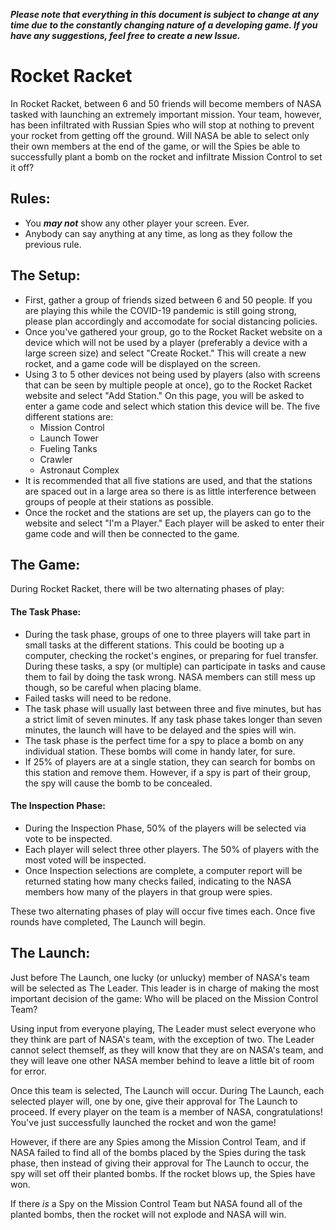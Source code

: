 ***Please note that everything in this document is subject to change
at any time due to the constantly changing nature of a developing
game. If you have any suggestions, feel free to create a new Issue.***

# Rocket Racket
In Rocket Racket, between 6 and 50 friends will become members of 
NASA tasked with launching an extremely important mission. Your 
team, however, has been infiltrated with Russian Spies who will 
stop at nothing to prevent your rocket from getting off the ground.
Will NASA be able to select only their own members at the end of
the game, or will the Spies be able to successfully plant a bomb on
the rocket and infiltrate Mission Control to set it off?

## Rules:
- You ***may not*** show any other player your screen. Ever.
- Anybody can say anything at any time, as long as they follow the
previous rule.

## The Setup:
- First, gather a group of friends sized between 6 and 50 people.
If you are playing this while the COVID-19 pandemic is still going
strong, please plan accordingly and accomodate for social distancing
policies.
- Once you've gathered your group, go to the Rocket Racket website
on a device which will not be used by a player (preferably a device
with a large screen size) and select "Create Rocket." This will
create a new rocket, and a game code will be displayed on the screen.
- Using 3 to 5 other devices not being used by players (also with
screens that can be seen by multiple people at once), go to the
Rocket Racket website and select "Add Station." On this page, you
will be asked to enter a game code and select which station this
device will be. The five different stations are:
  - Mission Control
  - Launch Tower
  - Fueling Tanks
  - Crawler
  - Astronaut Complex
- It is recommended that all five stations are used, and that the
stations are spaced out in a large area so there is as little
interference between groups of people at their stations as possible.
- Once the rocket and the stations are set up, the players can go
to the website and select "I'm a Player." Each player will be asked
to enter their game code and will then be connected to the game.

## The Game:
During Rocket Racket, there will be two alternating phases of play:
#### The Task Phase:
- During the task phase, groups of one to three players will
take part in small tasks at the different stations. This could
be booting up a computer, checking the rocket's engines, or
preparing for fuel transfer. During these tasks, a spy (or
multiple) can participate in tasks and cause them to fail by
doing the task wrong. NASA members can still mess up though, so
be careful when placing blame.
- Failed tasks will need to be redone.
- The task phase will usually last between three and five
minutes, but has a strict limit of seven minutes. If any task
phase takes longer than seven minutes, the launch will have to
be delayed and the spies will win.
- The task phase is the perfect time for a spy to place a bomb
on any individual station. These bombs will come in handy later,
for sure.
- If 25% of players are at a single station, they can search for
bombs on this station and remove them. However, if a spy is part
of their group, the spy will cause the bomb to be concealed.
#### The Inspection Phase:
- During the Inspection Phase, 50% of the players will be
selected via vote to be inspected.
- Each player will select three other players. The 50% of players
with the most voted will be inspected.
- Once Inspection selections are complete, a computer report will
be returned stating how many checks failed, indicating to the NASA
members how many of the players in that group were spies.

These two alternating phases of play will occur five times each.
Once five rounds have completed, The Launch will begin.

## The Launch:
Just before The Launch, one lucky (or unlucky) member of NASA's team
will be selected as The Leader. This leader is in charge of making
the most important decision of the game: Who will be placed on the
Mission Control Team?

Using input from everyone playing, The Leader must select everyone who
they think are part of NASA's team, with the exception of two. The Leader
cannot select themself, as they will know that they are on NASA's team, 
and they will leave one other NASA member behind to leave a little bit
of room for error.

Once this team is selected, The Launch will occur. During The Launch, each
selected player will, one by one, give their approval for The Launch
to proceed. If every player on the team is a member of NASA,
congratulations! You've just successfully launched the rocket and
won the game!

However, if there are any Spies among the Mission Control Team, and
if NASA failed to find all of the bombs placed by the Spies during
the task phase, then instead of giving their approval for The Launch
to occur, the spy will set off their planted bombs. If the rocket
blows up, the Spies have won.

If there *is* a Spy on the Mission Control Team but NASA found all of
the planted bombs, then the rocket will not explode and NASA will win.
